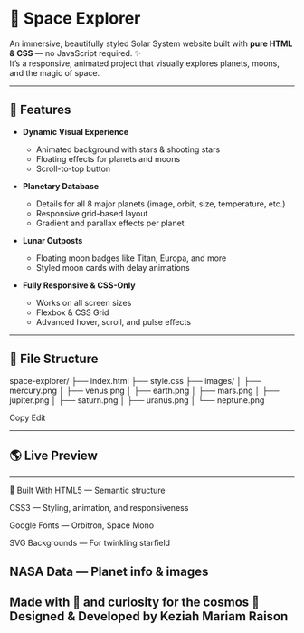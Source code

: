 # 🌌 Space Explorer

An immersive, beautifully styled Solar System website built with **pure HTML & CSS** — no JavaScript required. ✨  
It’s a responsive, animated project that visually explores planets, moons, and the magic of space.

---

## 🚀 Features

- **Dynamic Visual Experience**
  - Animated background with stars & shooting stars
  - Floating effects for planets and moons
  - Scroll-to-top button

- **Planetary Database**
  - Details for all 8 major planets (image, orbit, size, temperature, etc.)
  - Responsive grid-based layout
  - Gradient and parallax effects per planet

- **Lunar Outposts**
  - Floating moon badges like Titan, Europa, and more
  - Styled moon cards with delay animations

- **Fully Responsive & CSS-Only**
  - Works on all screen sizes
  - Flexbox & CSS Grid
  - Advanced hover, scroll, and pulse effects

---

## 📂 File Structure

space-explorer/
├── index.html
├── style.css
├── images/
│ ├── mercury.png
│ ├── venus.png
│ ├── earth.png
│ ├── mars.png
│ ├── jupiter.png
│ ├── saturn.png
│ ├── uranus.png
│ └── neptune.png


Copy
Edit

---

## 🌎 Live Preview


---

🧪 Built With
HTML5 — Semantic structure

CSS3 — Styling, animation, and responsiveness

Google Fonts — Orbitron, Space Mono

SVG Backgrounds — For twinkling starfield

NASA Data — Planet info & images
---
Made with 💙 and curiosity for the cosmos
🚀 Designed & Developed by Keziah Mariam Raison
---
